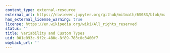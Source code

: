 ```yaml
---
content_type: external-resource
external_url: https://nbviewer.jupyter.org/github/mitmath/6S083/blob/master/lectures/live/05%20-%20Variability%20and%20custom%20types.ipynb
has_external_license_warning: true
license: https://en.wikipedia.org/wiki/All_rights_reserved
status: ''
title: Variability and Custom Types
uid: 001e093c-9f2c-480e-8f89-783c0c3400f7
wayback_url: ''
---
```

